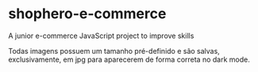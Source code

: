 # shophero-e-commerce
A junior e-commerce JavaScript project to improve skills

Todas imagens possuem um tamanho pré-definido e são salvas, exclusivamente, em jpg para aparecerem de forma correta no dark mode.

<!-- sass --watch sass/styles.scss:css/styles.css --style compressed -->
<!-- sass --watch sass/general.scss:css/general.css --style compressed -->
